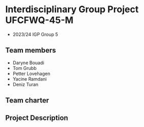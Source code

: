 # Interdisciplinary Group Project UFCFWQ-45-M
* 2023/24 IGP Group 5

## Team members
* Daryne Bouadi
* Tom Grubb
* Petter Lovehagen
* Yacine Ramdani
* Deniz Turan


## Team charter

## Project Description

